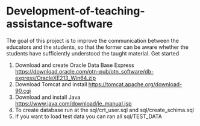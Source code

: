 # Development-of-teaching-assistance-software
The goal of this project is to improve the communication between the educators and the students, so that the former can be aware whether the students have sufficiently understood the taught material.
Get started
1. Download and create Oracle Data Base Express
   https://download.oracle.com/otn-pub/otn_software/db-express/OracleXE213_Win64.zip
2. Download Tomcat and install
   https://tomcat.apache.org/download-90.cgi
3. Download and install Java
   https://www.java.com/download/ie_manual.jsp
4. To create database run at the  sql/crt_user.sql and sql/create_schima.sql
5. If you want to load test data you can ran all sql/TEST_DATA
